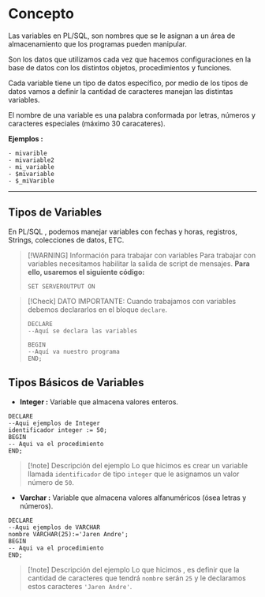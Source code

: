 # Concepto

Las variables en PL/SQL, son nombres que se le asignan a un área de almacenamiento que los programas pueden manipular.

Son los datos que utilizamos cada vez que hacemos configuraciones en la base de datos con los distintos objetos, procedimientos y funciones.

Cada variable tiene un tipo de datos específico, por medio de los tipos de datos vamos a definir la cantidad de caracteres manejan las distintas variables.

El nombre de una variable es una palabra conformada por letras, números y caracteres especiales (máximo 30 caracateres).

**Ejemplos :**

```MD
- mivarible
- mivariable2
- mi_variable
- $mivariable
- $_miVarible
```


---

## Tipos de Variables

En PL/SQL , podemos manejar variables con fechas y horas, registros, Strings, colecciones de datos, ETC.

>[!WARNING] Información para trabajar con variables
>Para trabajar con variables necesitamos habilitar la salida de script de mensajes.
>**Para ello, usaremos el siguiente código:**
>
>```PLSQL
>SET SERVEROUTPUT ON
>```
>

>[!Check] DATO IMPORTANTE:
>Cuando trabajamos con variables debemos declararlos en el bloque `declare`.
>
>```PLSQL
>DECLARE 
>--Aquí se declara las variables
>
>BEGIN
>--Aquí va nuestro programa
>END;
>```
## Tipos Básicos de Variables

- **Integer :** Variable que almacena valores enteros.

```PLSQL
DECLARE
--Aqui ejemplos de Integer
identificador integer := 50;
BEGIN
-- Aqui va el procedimiento
END;
```

>[!note] Descripción del ejemplo
>Lo que hicimos es crear un variable llamada `identificador` de tipo `integer` que le asignamos un valor número de `50`.

- **Varchar :** Variable que almacena valores alfanuméricos (ósea letras y números).

```PLSQL
DECLARE
--Aqui ejemplos de VARCHAR
nombre VARCHAR(25):='Jaren Andre';
BEGIN
-- Aqui va el procedimiento
END;
```

>[!note] Descripción del ejemplo
>Lo que hicimos , es definir que la cantidad de caracteres que tendrá `nombre` serán `25` y le declaramos estos caracteres `'Jaren Andre'`.
